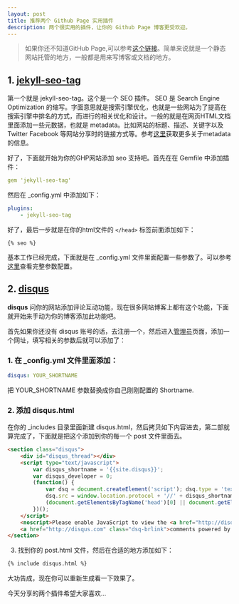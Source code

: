 ```yaml
---
layout: post
title: 推荐两个 Github Page 实用插件
description: 两个很实用的插件，让你的 Github Page 博客更受欢迎。
---
```


> 如果你还不知道GitHub Page,可以参考[这个链接](https://pages.github.com/)。简单来说就是一个静态网站托管的地方，一般都是用来写博客或文档的地方。

## 1. [jekyll-seo-tag](https://github.com/jekyll/jekyll-seo-tag)

第一个就是 jekyll-seo-tag。这个是一个 SEO 插件。 SEO 是 Search Engine Optimization 的缩写。字面意思就是搜索引擎优化，也就是一些网站为了提高在搜索引擎中排名的方式，而进行的相关优化和设计。一般的就是在网页HTML文档里面添加一些元数据，也就是 metadata。比如网站的标题、描述、关键字以及 Twitter Facebook 等网站分享时的链接方式等。参考[这里](https://developer.mozilla.org/en-US/docs/Learn/HTML/Introduction_to_HTML/The_head_metadata_in_HTML)获取更多关于metadata的信息。

好了，下面就开始为你的GHP网站添加 seo 支持吧。首先在在 Gemfile 中添加插件：

```yaml
gem 'jekyll-seo-tag'
```

然后在 _config.yml 中添加如下：

```yml
plugins:
    - jekyll-seo-tag
```

好了，最后一步就是在你的html文件的 `</head>` 标签前面添加如下：

<!-- {% raw %} -->
  ```liquid
  {% seo %}
  ```
<!-- {% endraw %} -->

基本工作已经完成，下面就是在 _config.yml 文件里面配置一些参数了。可以参考[这里](https://github.com/jekyll/jekyll-seo-tag/blob/master/docs/usage.md)查看完整参数配置。

## 2. [disqus](https://disqus.com/)

**disqus** 问你的网站添加评论互动功能，现在很多网站博客上都有这个功能，下面就开始来手动为你的博客添加此功能吧。

首先如果你还没有 disqus 账号的话，去注册一个，然后进入[管理员](https://disqus.com/admin/)页面，添加一个网址，填写相关的参数后就可以添加了：

### 1. 在 _config.yml 文件里面添加：

```yml
disqus: YOUR_SHORTNAME
```
把 YOUR_SHORTNAME 参数替换成你自己刚刚配置的 Shortname.

### 2. 添加 disqus.html

在你的 _includes 目录里面新建 disqus.html，然后拷贝如下内容进去，第二部就算完成了，下面就是把这个添加到你的每一个 post 文件里面去。

```html
<section class="disqus">
    <div id="disqus_thread"></div>
    <script type="text/javascript">
        var disqus_shortname = '{{site.disqus}}'; 
        var disqus_developer = 0;
        (function() {
            var dsq = document.createElement('script'); dsq.type = 'text/javascript'; dsq.async = true;
            dsq.src = window.location.protocol + '//' + disqus_shortname + '.disqus.com/embed.js';
            (document.getElementsByTagName('head')[0] || document.getElementsByTagName('body')[0]).appendChild(dsq);
        })();
    </script>
    <noscript>Please enable JavaScript to view the <a href="http://disqus.com/?ref_noscript">comments powered by Disqus.</a></noscript>
    <a href="http://disqus.com" class="dsq-brlink">comments powered by <span class="logo-disqus">Disqus</span></a>
</section>
```

3. 找到你的 post.html 文件，然后在合适的地方添加如下：

```html
{% include disqus.html %}
```

大功告成，现在你可以重新生成看一下效果了。

今天分享的两个插件希望大家喜欢...
